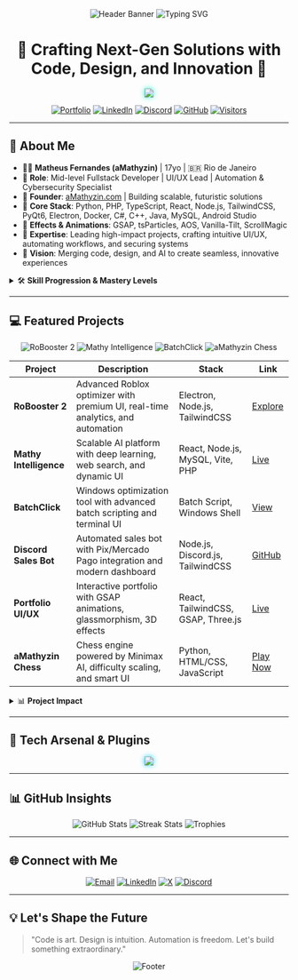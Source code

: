 <!-- README.md - aMathyzin / Matheus Fernandes -->

<div align="center">
  <img src="https://capsule-render.vercel.app/api?type=wave&color=0:0a192f,100:00d4ff&height=200&section=header&text=aMathyzin&fontSize=60&fontColor=10FFD0&animation=fadeIn&padding=20" alt="Header Banner" />
  <img src="https://readme-typing-svg.demolab.com?font=Orbitron&size=28&duration=4000&pause=1000&color=10FFD0&center=true&vCenter=true&width=900&lines=Matheus+Fernandes+%7C+Pleno+Fullstack+Dev;UI%2FUX+Visionary+%7C+AI%26Automation+Expert;Building+the+Future+with+Code+and+Design" alt="Typing SVG" />
</div>

<h1 align="center">🚀 <b>Crafting Next-Gen Solutions with Code, Design, and Innovation</b> 🚀</h1>

<div align="center" style="margin: 12px 0;">
  <img src="https://skillicons.dev/icons?i=python,php,nodejs,react,typescript,tailwind,figma,linux,git,docker,mysql,threejs,gsap,aos,vanilla-tilt,scrollmagic,csharp,cpp,java,androidstudio" style="filter: drop-shadow(0 0 5px #10FFD0);" />
</div>

<p align="center">
  <a href="https://amathyzin.com" target="_blank"><img alt="Portfolio" src="https://img.shields.io/badge/Portfolio-Online-00D4FF?style=for-the-badge&logo=globe&logoColor=white"/></a>
  <a href="https://www.linkedin.com/in/matheus-fernandes-41b89936b/" target="_blank"><img alt="LinkedIn" src="https://img.shields.io/badge/LinkedIn-Connect-0A66C2?style=for-the-badge&logo=linkedin&logoColor=white"/></a>
  <a href="https://discord.gg/amathyzin" target="_blank"><img alt="Discord" src="https://img.shields.io/badge/Discord-Community-5865F2?style=for-the-badge&logo=discord&logoColor=white"/></a>
  <a href="https://github.com/aMathyzin" target="_blank"><img alt="GitHub" src="https://img.shields.io/badge/GitHub-Follow-212121?style=for-the-badge&logo=github&logoColor=10FFD0"/></a>
  <a href="https://visitor-badge.laobi.icu/badge?page_id=aMathyzin.aMathyzin" target="_blank"><img alt="Visitors" src="https://visitor-badge.laobi.icu/badge?page_id=aMathyzin.aMathyzin&color=00D4FF"/></a>
</p>

---

## 🌌 **About Me**

- 🧑‍💻 **Matheus Fernandes (aMathyzin)** | 17yo | 🇧🇷 Rio de Janeiro  
- 💼 **Role**: Mid-level Fullstack Developer | UI/UX Lead | Automation & Cybersecurity Specialist  
- 🏢 **Founder**: [aMathyzin.com](https://amathyzin.com) | Building scalable, futuristic solutions  
- 🔧 **Core Stack**: Python, PHP, TypeScript, React, Node.js, TailwindCSS, PyQt6, Electron, Docker, C#, C++, Java, MySQL, Android Studio  
- 🎨 **Effects & Animations**: GSAP, tsParticles, AOS, Vanilla-Tilt, ScrollMagic  
- 🎯 **Expertise**: Leading high-impact projects, crafting intuitive UI/UX, automating workflows, and securing systems  
- 🌟 **Vision**: Merging code, design, and AI to create seamless, innovative experiences  

<details>
  <summary>🛠️ <strong>Skill Progression & Mastery Levels</strong></summary>
  <p align="center">
    <br><strong>🔹 Expert</strong><br>
    <img src="https://img.shields.io/badge/Python-100%25-3776AB?style=flat-square&logo=python&logoColor=10FFD0" />
    <img src="https://img.shields.io/badge/TypeScript-95%25-3178C6?style=flat-square&logo=typescript&logoColor=10FFD0" />
    <img src="https://img.shields.io/badge/React-90%25-61DAFB?style=flat-square&logo=react&logoColor=10FFD0" />
    <img src="https://img.shields.io/badge/TailwindCSS-90%25-38B2AC?style=flat-square&logo=tailwindcss&logoColor=10FFD0" />
    <img src="https://img.shields.io/badge/Node.js-90%25-339933?style=flat-square&logo=node.js&logoColor=10FFD0" />
    <br><br><strong>🔸 Intermediate</strong><br>
    <img src="https://img.shields.io/badge/Java-80%25-007396?style=flat-square&logo=java&logoColor=10FFD0" />
    <img src="https://img.shields.io/badge/CSharp-85%25-239120?style=flat-square&logo=c-sharp&logoColor=10FFD0" />
    <img src="https://img.shields.io/badge/MySQL-85%25-4479A1?style=flat-square&logo=mysql&logoColor=10FFD0" />
    <img src="https://img.shields.io/badge/PHP-75%25-777BB4?style=flat-square&logo=php&logoColor=10FFD0" />
    <img src="https://img.shields.io/badge/Android%20Studio-75%25-3DDC84?style=flat-square&logo=android&logoColor=10FFD0" />
    <br><br><strong>🔻 Basics / Ongoing</strong><br>
    <img src="https://img.shields.io/badge/C++-60%25-00599C?style=flat-square&logo=c%2B%2B&logoColor=10FFD0" />
    <img src="https://img.shields.io/badge/Electron-60%25-47848F?style=flat-square&logo=electron&logoColor=10FFD0" />
    <img src="https://img.shields.io/badge/Docker-50%25-2496ED?style=flat-square&logo=docker&logoColor=10FFD0" />
  </p>
</details>

---

## 💻 **Featured Projects**

<p align="center">
  <img src="https://img.shields.io/badge/RoBooster%202-Electron%20%26%20Node.js-00D4FF?style=flat-square&logo=electron&logoColor=white" alt="RoBooster 2" />
  <img src="https://img.shields.io/badge/Mathy%20Intelligence-AI%20Platform-004AAD?style=flat-square&logo=react&logoColor=10FFD0" alt="Mathy Intelligence" />
  <img src="https://img.shields.io/badge/BatchClick-Optimization-212121?style=flat-square&logo=windows&logoColor=10FFD0" alt="BatchClick" />
  <img src="https://img.shields.io/badge/aMathyzin%20Chess-AI%20Chess%20Engine-10FFD0?style=flat-square&logo=python&logoColor=white" alt="aMathyzin Chess" />
</p>

| Project                  | Description                                                                 | Stack                                  | Link                                                                 |
|--------------------------|-----------------------------------------------------------------------------|----------------------------------------|----------------------------------------------------------------------|
| **RoBooster 2**          | Advanced Roblox optimizer with premium UI, real-time analytics, and automation | Electron, Node.js, TailwindCSS         | [Explore](https://amathyzin.com/downloads/arquivos/robooster2.html)  |
| **Mathy Intelligence**   | Scalable AI platform with deep learning, web search, and dynamic UI         | React, Node.js, MySQL, Vite, PHP       | [Live](https://mathy-inteligence.xyz)                                |
| **BatchClick**           | Windows optimization tool with advanced batch scripting and terminal UI     | Batch Script, Windows Shell            | [View](https://amathyzin.com/downloads/arquivos/batchclick.html)     |
| **Discord Sales Bot**    | Automated sales bot with Pix/Mercado Pago integration and modern dashboard  | Node.js, Discord.js, TailwindCSS       | [GitHub](https://github.com/aMathyzin/disabled-at-moment)            |
| **Portfolio UI/UX**      | Interactive portfolio with GSAP animations, glassmorphism, 3D effects       | React, TailwindCSS, GSAP, Three.js     | [Live](https://amathyzin.xyz)                                        |
| **aMathyzin Chess**      | Chess engine powered by Minimax AI, difficulty scaling, and smart UI        | Python, HTML/CSS, JavaScript           | [Play Now](https://amathy-chess.vercel.app)                          |

<details>
  <summary>📊 <strong>Project Impact</strong></summary>
  
  - 🎮 <strong>RoBooster 2</strong>:  
    +10,000 downloads · 4.8★ user rating · Optimized for 5+ languages · Popular in Roblox communities

  - 🧠 <strong>Mathy Intelligence</strong>:  
    2,000+ monthly users · 99.9% uptime · <50ms response · 500+ AI queries processed/day

  - ⚙️ <strong>BatchClick</strong>:  
    5,000+ executions · 30% average system performance gain · Trusted by power users

  - 🤖 <strong>Discord Sales Bot</strong>:  
    3,000+ payments processados · Pix/MercadoPago fully automated · Usado em várias comunidades de vendas

  - 🌐 <strong>Portfolio UI/UX</strong>:  
    Destaque no Dev.to e ProductHunt · Elogiado pelo visual e experiência de usuário

  - ♟️ <strong>aMathyzin Chess</strong>:  
    500+ partidas jogadas · AI desafiante · Usado como referência em projetos de Xadrez AI
</details>

---

## 🧰 **Tech Arsenal & Plugins**

<div align="center">
  <img src="https://skillicons.dev/icons?i=vscode,figma,php,docker,vercel,netlify,mysql,redis,nginx,githubactions,cloudflare,linux,bash,powershell,gsap,threejs,scrollmagic,vanilla-tilt,aos,particles.js,csharp,cpp,java,androidstudio" style="filter: drop-shadow(0 0 5px #00D4FF);" />
</div>

---

## 📊 **GitHub Insights**

<p align="center">
  <img src="https://github-readme-stats.vercel.app/api?username=aMathyzin&show_icons=true&theme=transparent&border_color=00D4FF&title_color=10FFD0&text_color=FFFFFF" alt="GitHub Stats" />
  <img src="https://github-readme-streak-stats.herokuapp.com/?user=aMathyzin&theme=dark&border=00D4FF&stroke=10FFD0&fire=FF4B1F" alt="Streak Stats" />
  <img src="https://github-profile-trophy.vercel.app/?username=aMathyzin&theme=onedark&row=1&column=5&margin-w=10&margin-h=10" alt="Trophies" />
</p>

---

## 🌐 **Connect with Me**

<p align="center">
  <a href="mailto:contato@amathyzin.com"><img src="https://img.shields.io/badge/Email-contato@amathyzin.com-D14836?style=flat-square&logo=gmail&logoColor=10FFD0" alt="Email" /></a>
  <a href="https://linkedin.com/in/aMathyzin"><img src="https://img.shields.io/badge/LinkedIn-aMathyzin-0A66C2?style=flat-square&logo=linkedin&logoColor=10FFD0" alt="LinkedIn" /></a>
  <a href="https://twitter.com/aMathyzin"><img src="https://img.shields.io/badge/X-@aMathyzin-1DA1F2?style=flat-square&logo=x&logoColor=10FFD0" alt="X" /></a>
  <a href="https://discord.gg/amathyzin"><img src="https://img.shields.io/badge/Discord-Community-5865F2?style=flat-square&logo=discord&logoColor=10FFD0" alt="Discord" /></a>
</p>

---

## 💡 **Let's Shape the Future**

> "Code is art. Design is intuition. Automation is freedom. Let's build something extraordinary."

<div align="center">
  <img src="https://capsule-render.vercel.app/api?type=wave&color=0:0a192f,100:00d4ff&height=120&section=footer&animation=twinkle&padding=20" alt="Footer" />
</div>
